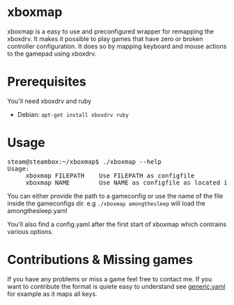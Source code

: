# xboxmap
xboxmap is a easy to use and preconfigured wrapper for remapping the xboxdrv. It makes it possible to play games that have zero or broken controller configuration.
It does so by mapping keyboard and mouse actions to the gamepad using xboxdrv.
# Prerequisites
You'll need xboxdrv and ruby

* Debian: `apt-get install xboxdrv ruby`

# Usage
<pre>
steam@steambox:~/xboxmap$ ./xboxmap --help
Usage:
	 xboxmap FILEPATH 	 Use FILEPATH as configfile
	 xboxmap NAME 		 Use NAME as configfile as located in gameconfigs ( without extension )
</pre>

You can either provide the path to a gameconfig or use the name of the file inside the gameconfigs dir. e.g `./xboxmap amongthesleep` will load the amongthesleep.yaml

You'll also find a config.yaml after the first start of xboxmap which contrains various options.  

# Contributions & Missing games
If you have any problems or miss a game feel free to contact me. 
If you want to contribute the format is quiete easy to understand see [generic.yaml](https://github.com/kochd/xboxmap/blob/master/gameconfigs/generic.yaml) for example as it maps all keys.
